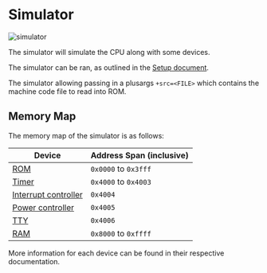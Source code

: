 # Simulator

![simulator](https://github.com/user-attachments/assets/01388fa4-644b-4158-ab46-c0e254e26f2f)

The simulator will simulate the CPU along with some devices.

The simulator can be ran, as outlined in the [Setup document](../setup.md#simulate).

The simulator allowing passing in a plusargs `+src=<FILE>` which contains the machine code file to read into ROM.

## Memory Map

The memory map of the simulator is as follows:

| Device | Address Span (inclusive) |
|---|---|
| [ROM](memory.md#read-only-memory) | `0x0000` to `0x3fff` |
| [Timer](timer.md) | `0x4000` to `0x4003` |
| [Interrupt controller](interrupt_controller.md) | `0x4004` |
| [Power controller](power_controller.md) | `0x4005` |
| [TTY](tty.md) | `0x4006` |
| [RAM](memory.md#random-access-memory) | `0x8000` to `0xffff` |

More information for each device can be found in their respective documentation.
